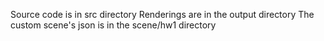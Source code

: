 Source code is in src directory
Renderings are in the output directory
The custom scene's json is in the scene/hw1 directory

